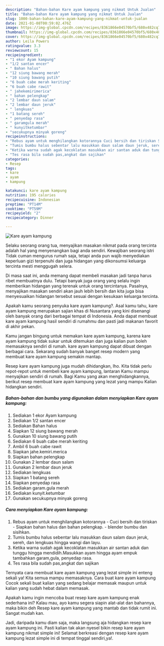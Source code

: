 ```yaml
---
description: "Bahan-bahan Kare ayam kampung yang nikmat Untuk Jualan"
title: "Bahan-bahan Kare ayam kampung yang nikmat Untuk Jualan"
slug: 1000-bahan-bahan-kare-ayam-kampung-yang-nikmat-untuk-jualan
date: 2021-01-08T00:59:02.476Z
image: https://img-global.cpcdn.com/recipes/8361866e04570bf5/680x482cq70/kare-ayam-kampung-foto-resep-utama.jpg
thumbnail: https://img-global.cpcdn.com/recipes/8361866e04570bf5/680x482cq70/kare-ayam-kampung-foto-resep-utama.jpg
cover: https://img-global.cpcdn.com/recipes/8361866e04570bf5/680x482cq70/kare-ayam-kampung-foto-resep-utama.jpg
author: Leila Powers
ratingvalue: 3.3
reviewcount: 15
recipeingredient:
- "1 ekor Ayam kampung"
- "1/2 santan encer"
- " Bahan halus"
- "12 siung bawang merah"
- "10 siung bawang putih"
- "6 buah cabe merah keriting"
- "6 buah cabe rawit"
- " jahekemirimerica"
- " bahan pelengkap"
- "2 lembar daun salam"
- "2 lembar daun jeruk"
- " lengkuas"
- "1 batang sereh"
- " penyedap rasa"
- " garamgula merah"
- " kunyitketumbar"
- "secukupnya minyak goreng"
recipeinstructions:
- "Rebus ayam untuk menghilangkan kotorannya Cuci bersih dan tiriskan Siapkan bahan halus dan bahan pelengkap. blender bumbu dan sisihkan."
- "Tumis bumbu halus sebentar lalu masukkan daun salam daun jeruk, sereh, dan lengkuas hingga wangi dan layu."
- "Ketika warna sudah agak kecoklatan masukkan air santan aduk dan tunggu hingga mendidih.Masukkan ayam hingga ayam empuk tambahkan garam,gula, penyedap rasa."
- "Tes rasa bila sudah pas,angkat dan sajikan"
categories:
- Resep
tags:
- kare
- ayam
- kampung

katakunci: kare ayam kampung 
nutrition: 195 calories
recipecuisine: Indonesian
preptime: "PT14M"
cooktime: "PT59M"
recipeyield: "2"
recipecategory: Dinner

---
```



![Kare ayam kampung](https://img-global.cpcdn.com/recipes/8361866e04570bf5/680x482cq70/kare-ayam-kampung-foto-resep-utama.jpg)

Selaku seorang orang tua, menyajikan masakan nikmat pada orang tercinta adalah hal yang menyenangkan bagi anda sendiri. Kewajiban seorang istri Tidak cuman mengurus rumah saja, tetapi anda pun wajib menyediakan keperluan gizi terpenuhi dan juga hidangan yang dikonsumsi keluarga tercinta mesti menggugah selera.

Di masa  saat ini, anda memang dapat membeli masakan jadi tanpa harus ribet membuatnya dulu. Tetapi banyak juga orang yang selalu ingin memberikan hidangan yang terenak untuk orang tercintanya. Pasalnya, menyajikan masakan sendiri akan jauh lebih bersih dan kita juga bisa menyesuaikan hidangan tersebut sesuai dengan kesukaan keluarga tercinta. 



Apakah kamu seorang penyuka kare ayam kampung?. Asal kamu tahu, kare ayam kampung merupakan sajian khas di Nusantara yang kini disenangi oleh banyak orang dari berbagai tempat di Indonesia. Anda dapat membuat kare ayam kampung hasil sendiri di rumahmu dan pasti jadi makanan favorit di akhir pekan.

Kamu jangan bingung untuk memakan kare ayam kampung, karena kare ayam kampung tidak sukar untuk ditemukan dan juga kalian pun boleh memasaknya sendiri di rumah. kare ayam kampung dapat dibuat dengan berbagai cara. Sekarang sudah banyak banget resep modern yang membuat kare ayam kampung semakin mantap.

Resep kare ayam kampung juga mudah dihidangkan, lho. Kita tidak perlu repot-repot untuk membeli kare ayam kampung, lantaran Kamu mampu menyajikan sendiri di rumah. Bagi Kamu yang akan menghidangkannya, berikut resep membuat kare ayam kampung yang lezat yang mampu Kalian hidangkan sendiri.

<!--inarticleads1-->

##### Bahan-bahan dan bumbu yang digunakan dalam menyiapkan Kare ayam kampung:

1. Sediakan 1 ekor Ayam kampung
1. Sediakan 1/2 santan encer
1. Sediakan  Bahan halus
1. Siapkan 12 siung bawang merah
1. Gunakan 10 siung bawang putih
1. Sediakan 6 buah cabe merah keriting
1. Ambil 6 buah cabe rawit
1. Siapkan  jahe.kemiri.merica
1. Siapkan  bahan pelengkap
1. Gunakan 2 lembar daun salam
1. Gunakan 2 lembar daun jeruk
1. Sediakan  lengkuas
1. Siapkan 1 batang sereh
1. Siapkan  penyedap rasa
1. Sediakan  garam.gula merah
1. Sediakan  kunyit.ketumbar
1. Gunakan secukupnya minyak goreng




<!--inarticleads2-->

##### Cara menyiapkan Kare ayam kampung:

1. Rebus ayam untuk menghilangkan kotorannya - Cuci bersih dan tiriskan - Siapkan bahan halus dan bahan pelengkap. - blender bumbu dan sisihkan.
1. Tumis bumbu halus sebentar lalu masukkan daun salam daun jeruk, sereh, dan lengkuas hingga wangi dan layu.
1. Ketika warna sudah agak kecoklatan masukkan air santan aduk dan tunggu hingga mendidih.Masukkan ayam hingga ayam empuk tambahkan garam,gula, penyedap rasa.
1. Tes rasa bila sudah pas,angkat dan sajikan




Ternyata cara membuat kare ayam kampung yang lezat simple ini enteng sekali ya! Kita semua mampu memasaknya. Cara buat kare ayam kampung Cocok sekali buat kalian yang sedang belajar memasak maupun untuk kalian yang sudah hebat dalam memasak.

Apakah kamu ingin mencoba buat resep kare ayam kampung enak sederhana ini? Kalau mau, ayo kamu segera siapin alat-alat dan bahannya, maka bikin deh Resep kare ayam kampung yang mantab dan tidak rumit ini. Sangat mudah kan. 

Jadi, daripada kamu diam saja, maka langsung aja hidangkan resep kare ayam kampung ini. Pasti kalian tak akan nyesel bikin resep kare ayam kampung nikmat simple ini! Selamat berkreasi dengan resep kare ayam kampung lezat simple ini di tempat tinggal sendiri,ya!.

